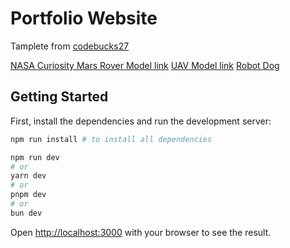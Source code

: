 # Portfolio Website 

Tamplete from [codebucks27](https://github.com/codebucks27)





[NASA Curiosity Mars Rover Model link](https://sketchfab.com/3d-models/nasa-curiosity-mars-rover-53043c012f27469caf1db9d73c6e23ae)
[UAV Model link](https://sketchfab.com/3d-models/uav-drone-shop-war-thunder-props-aa132756a50d4056b1fc3ad1092af06c)
[Robot Dog](https://sketchfab.com/3d-models/robot-dog-2aeb0c8806d84b4983e245d56abc9e77)





## Getting Started

First, install the dependencies and run the development server:

```bash
npm run install # to install all dependencies

npm run dev
# or
yarn dev
# or
pnpm dev
# or
bun dev
```

Open [http://localhost:3000](http://localhost:3000) with your browser to see the result.

